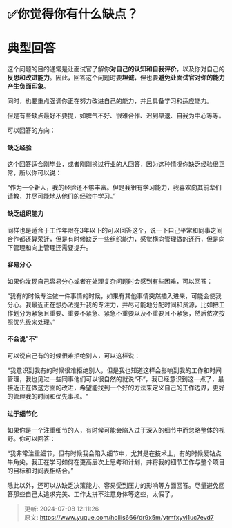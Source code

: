 # ✅你觉得你有什么缺点？

# 典型回答


这个问题的目的通常是让面试官了解你**对自己的认知和自我评价**，以及你对自己的**反思和改进能力**。因此，回答这个问题时要**坦诚**，但也要**避免让面试官对你的能力产生负面印象**。



同时，也要重点强调你正在努力改进自己的能力，并且具备学习和适应能力。



但是有些缺点最好不要提，如脾气不好、很难合作、迟到早退、自我为中心等等。



可以回答的方向：



#### 缺乏经验
这个回答适合刚毕业，或者刚刚换过行业的人回答，因为这种情况你缺乏经验很正常，所以你可以说：



“作为一个新人，我的经验还不够丰富。但是我很有学习能力，我喜欢向其前辈们请教，并尽可能地从他们的经验中学习。”



#### 缺乏组织能力


同样也是适合于工作年限在3年以下的可以回答这个，说一下自己平常和同事之间合作都还算荣迁，但是有时候缺乏一些组织能力，感觉横向管理做的还行，但是向下管理和向上管理还需要提升。



#### 容易分心


如果你发现自己容易分心或者在处理复杂问题时会感到有些困难，可以回答：



“我有的时候专注做一件事情的时候，如果有其他事情突然插入进来，可能会使我分心。我最近正在想办法提升我的专注力，并尽可能地分配时间和资源，比如把工作划分为紧急且重要、重要不紧急、紧急不重要以及不重要且不紧急，然后依次按照优先级来处理。”



#### 不会说"不"


可以说自己有的时候很难拒绝别人，可以这样说：



"我意识到我有的时候很难拒绝别人，但是我也知道这样会影响到我的工作和时间管理，我也见过一些同事他们可以很自然的就说“不”，我已经意识到这一点了，最接近正在做这方面的改进，希望能找到一个好的方法来定义自己的工作边界，更好的管理我的时间和优先事项。"



#### 过于细节化


如果你是一个注重细节的人，有时候可能会陷入过于深入的细节中而忽略整体的视野。你可以回答：



“我非常注重细节，但有时候我会陷入细节中，尤其是在技术上，有的时候爱钻点牛角尖。我正在学习如何在更高层次上思考和计划，并将我的细节工作与整个项目的目标和时间表相结合。”



除此以外，还可以从缺乏决策能力、容易受到压力的影响等方面回答。尽量避免回答那些自己太追求完美、工作太拼不注意身体等这些，太假了。



> 更新: 2024-07-08 12:11:26  
> 原文: <https://www.yuque.com/hollis666/dr9x5m/ytmfxyvl1uc7evd7>